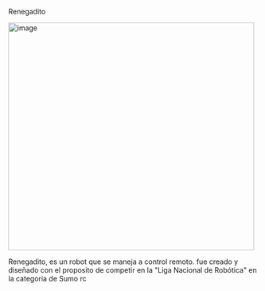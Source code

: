   Renegadito

<img width="494" height="457" alt="image" src="https://github.com/user-attachments/assets/dc446088-6ba1-44d7-a0b0-1571dd335170" />

Renegadito, es un robot que se maneja a control remoto.
fue creado y diseñado con el proposito de competir en la "Liga Nacional de Robótica" en la categoria de Sumo rc
